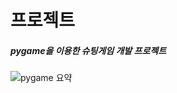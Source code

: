 # 프로젝트
##### pygame을 이용한 슈팅게임 개발 프로젝트



![pygame 요약](https://user-images.githubusercontent.com/94579704/151512910-6df1d7ef-aad1-488e-83e4-127f536c0986.PNG)
